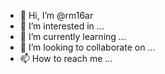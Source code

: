 - 👋 Hi, I’m @rm16ar
- 👀 I’m interested in ...
- 🌱 I’m currently learning ...
- 💞️ I’m looking to collaborate on ...
- 📫 How to reach me ...

<!---
rm16ar/rm16ar is a ✨ special ✨ repository because its `README.md` (this file) appears on your GitHub profile.
You can click the Preview link to take a look at your changes.
--->
